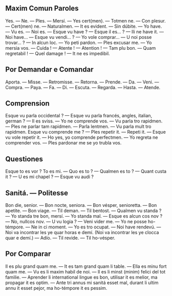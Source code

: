 ## Maxim Comun Paroles

Yes. — Ne. — Ples. — Mersí. — Yes cert(men). — Totmen ne. — Con plesur. — Cert(men) ne. — Naturalmen. — It es evident. — Sin dúbite. — Yo have. — Vu es. — Noi es. — Esque vu have ? — Esque il es… ? — Ili ne have it. — Noi have… — Esque vu vendi… ? — Yo vole comprar… — U noi posse trovar… ? — In alcun loc. — Yo peti pardon. — Ples excusar me. — Yo mersia vos. — Cuida ! — Atente ! — Atention ! — Tam plu bon. — Quam regretabil ! — Quel damage ! — It ne es impedibil.

## Por Demandar e Comandar

Aporta. — Misse. — Retromisse. — Retorna. — Prende. — Da. — Veni. — Compra. — Paya. — Fa. — Di. — Escuta. — Regarda. — Hasta. — Atende.

## Comprension

Esque vu parla occidental ? — Esque vu parla francés, angles, italian, german ? — Il es sviss. — Yo ne comprende vos. — Vu parla tro rapidmen. — Ples ne parlar tam rapidmen. — Parla lentmen. — Vu parla mult tro rapidmen. Esque vu comprende me ? — Ples repetir it. — Repeti it. — Esque vu vole repetir it. — Ho yes, yo comprende perfectmen. — Yo regreta ne comprender vos. — Ples pardonar me se yo trubla vos.

## Questiones

Esque to es vor ? To es mi. — Quo es to ? — Qualmen es to ? — Quant custa it ? — U es mi chapel ? — Esque vu audi ?

## Sanitá. — Politesse

Bon die, senior. — Bon nocte, seniora. — Bon vésper, senioretta. — Bon apetite. — Bon viage. — Til deman. — Til bentost. — Qualmen vu standa ? — Yo standa tre bon, mersí. — Yo standa mal. — Esque es alcun cos nov ? — No, nullcos nov. — U vu logia ? — Veni vider me. — Yo ne posse ho-témpore. — Ne in ci moment. — Yo es tro ocupat. — Noi have rendevú. — Noi va incontrar les ye quar horas e demí. (Noi va incontrar les ye clocca quar e demí.) — Adío. — Til revide. — Til ho-vésper.

## Por Comparar

Il es plu grand quam me. — It es tam grand quam li table. — Ella es minu fort quam me. — Vu es li maxim habil de noi. — Il es li minst (minim) felici del tot familie. — Aprender li international lingue es bon, utilisar it es melior, ma propagar it es optim. — Ante tri annus mi sanitá esset mal, durant li ultim annu it esset pejor, ma ho-témpore it es pessim.